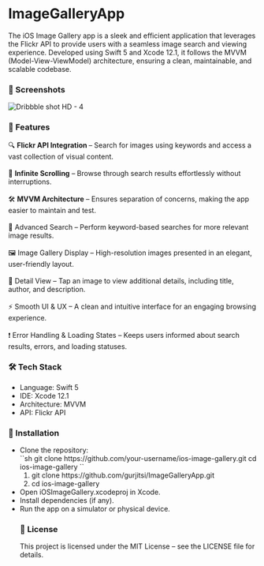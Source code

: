 # ImageGalleryApp
<p>The iOS Image Gallery app is a sleek and efficient application that leverages the Flickr API to provide users with a seamless image search and viewing experience. Developed using Swift 5 and Xcode 12.1, it follows the MVVM (Model-View-ViewModel) architecture, ensuring a clean, maintainable, and scalable codebase.</p>

<h3>📸 Screenshots</h3>

![Dribbble shot HD - 4](https://user-images.githubusercontent.com/2215799/116831211-df586d80-aba5-11eb-8595-455144676a58.png)

<h3>🚀 Features</h3>
<p>

🔍 <b>Flickr API Integration </b> – Search for images using keywords and access a vast collection of visual content.<br/><br/>
    📜 <b>Infinite Scrolling</b> – Browse through search results effortlessly without interruptions.<br/><br/>
    🛠 <b>MVVM Architecture</b> – Ensures separation of concerns, making the app easier to maintain and test.<br/><br/>
    🎯 Advanced Search – Perform keyword-based searches for more relevant image results.<br/><br/>
🖼 Image Gallery Display – High-resolution images presented in an elegant, user-friendly layout.<br/><br/>
📄 Detail View – Tap an image to view additional details, including title, author, and description.<br/><br/>
⚡ Smooth UI & UX – A clean and intuitive interface for an engaging browsing experience.<br/><br/>
❗ Error Handling & Loading States – Keeps users informed about search results, errors, and loading statuses.
  <br/>
</p>
<h3>🛠 Tech Stack</h3>
<ul>
  <li>Language: Swift 5</li>
  <li>IDE: Xcode 12.1</li>
  <li>Architecture: MVVM</li>
  <li>API: Flickr API</li>
</ul>
<h3>🚀 Installation</h3>
<ul><li>Clone the repository:<br/>
``sh
git clone https://github.com/your-username/ios-image-gallery.git
cd ios-image-gallery
``
<ol><li>
    git clone   https://github.com/gurjitsi/ImageGalleryApp.git
<li>cd ios-image-gallery</li></ol>
</li>
<li>Open iOSImageGallery.xcodeproj in Xcode.</li>
<li>Install dependencies (if any).</li>
<li>Run the app on a simulator or physical device.</li>
<h3>📜 License</h3>
<p>
  This project is licensed under the MIT License – see the LICENSE file for details.
</p>
